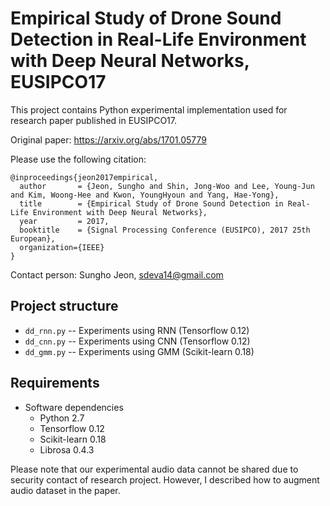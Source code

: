 # Empirical Study of Drone Sound Detection in Real-Life Environment with Deep Neural Networks, EUSIPCO17
This project contains Python experimental implementation used for research paper published in EUSIPCO17.

Original paper: https://arxiv.org/abs/1701.05779

Please use the following citation:

```
@inproceedings{jeon2017empirical,
  author       = {Jeon, Sungho and Shin, Jong-Woo and Lee, Young-Jun and Kim, Woong-Hee and Kwon, YoungHyoun and Yang, Hae-Yong},
  title	       = {Empirical Study of Drone Sound Detection in Real-Life Environment with Deep Neural Networks},
  year	       = 2017,
  booktitle    = {Signal Processing Conference (EUSIPCO), 2017 25th European},
  organization={IEEE}
}
```

Contact person: Sungho Jeon, sdeva14@gmail.com

## Project structure
  * `dd_rnn.py` -- Experiments using RNN (Tensorflow 0.12) 
  * `dd_cnn.py` -- Experiments using CNN (Tensorflow 0.12)
  * `dd_gmm.py` -- Experiments using GMM (Scikit-learn 0.18)


## Requirements
* Software dependencies
  * Python 2.7
  * Tensorflow 0.12
  * Scikit-learn 0.18
  * Librosa 0.4.3
  
Please note that our experimental audio data cannot be shared due to security contact of research project. However, I described how to augment audio dataset in the paper.
